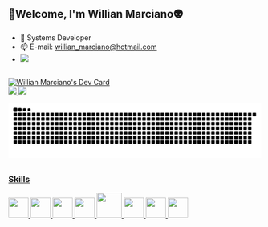 ## 🖖Welcome, I'm Willian Marciano👽
- 🔭 Systems Developer </br>
- 📫 E-mail: willian_marciano@hotmail.com
- <a href="https://www.linkedin.com/in/jos%C3%A9-willian-marciano-da-silva-a48a6834" target="_blank"><img src="https://img.shields.io/badge/-LinkedIn-%230077B5?style=for-the-badge&logo=linkedin&logoColor=white" target="_blank"></a> 
##                       

<div>
<a href="https://app.daily.dev/willmarciano"><img src="https://api.daily.dev/devcards/25ea7edb97d64df2abf040a8c620db53.png?r=0u8" width="280" alt="Willian Marciano's Dev Card"/></a></br>
</div>

<div>
    <a href="https://github.com/WillMarciano">
        <img height="180em"
            src="https://github-readme-stats.vercel.app/api?username=WillMarciano&show_icons=true&theme=radical&include_all_commits=true&count_private=true" />
        <img height="180em"
            src="https://github-readme-stats.vercel.app/api/top-langs/?username=WillMarciano&layout=compact&langs_count=8&theme=radical" />
</div>

<!--****[![Top Langs](https://github-readme-stats.vercel.app/api/top-langs/?username=MarquesRick&layout=compact)](https://github.com/MarquesRick/github-readme-stats) -->
![Snake animation](https://raw.githubusercontent.com/WillMarciano/WillMarciano/output/github-contribution-grid-snake.svg)

 ##
 ### Skills
 <div>
  <img src="https://cdn.jsdelivr.net/gh/devicons/devicon/icons/csharp/csharp-original.svg" width="40" height="40" />  
  <img src="https://cdn.jsdelivr.net/gh/devicons/devicon/icons/dotnetcore/dotnetcore-original.svg" width="40" height="40"/>
  <img src="https://cdn.jsdelivr.net/gh/devicons/devicon/icons/microsoftsqlserver/microsoftsqlserver-plain-wordmark.svg" width="40" height="40"/>
  <img src="https://cdn.jsdelivr.net/gh/devicons/devicon/icons/git/git-original.svg" width="40" height="40"/>
  <img src="https://cdn.jsdelivr.net/gh/devicons/devicon/icons/docker/docker-original.svg" width="50" height="50"/>
  <img src="https://cdn.jsdelivr.net/gh/devicons/devicon/icons/angularjs/angularjs-original.svg" width="40" height="40" />  
  <img src="https://cdn.jsdelivr.net/gh/devicons/devicon/icons/javascript/javascript-original.svg" width="40" height="40" /> 
  <img src="https://cdn.jsdelivr.net/gh/devicons/devicon/icons/typescript/typescript-original.svg" width="40" height="40" /> 

  
 </div>


